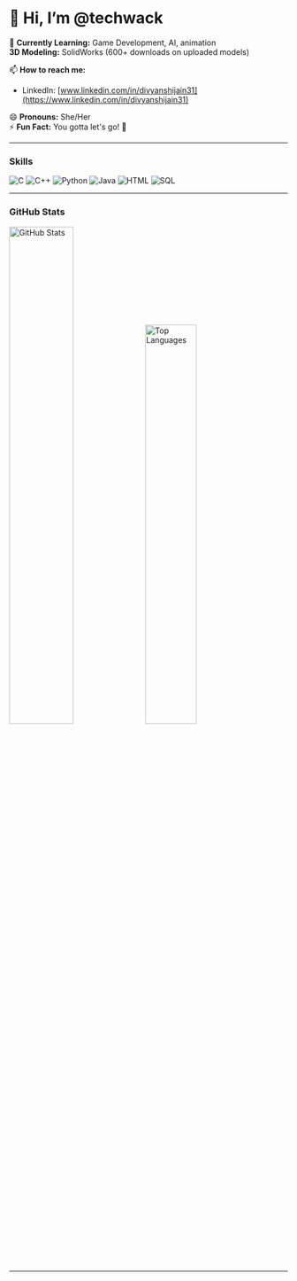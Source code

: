 # 👋 Hi, I’m @techwack

🌱 **Currently Learning:** Game Development, AI, animation  
    **3D Modeling:** SolidWorks (600+ downloads on uploaded models)

📫 **How to reach me:**  
- LinkedIn: [www.linkedin.com/in/divyanshijain31](https://www.linkedin.com/in/divyanshijain31)  

😄 **Pronouns:** She/Her  
⚡ **Fun Fact:** You gotta let's go! 🚀

---

### **Skills**  
<div>
  <img src="https://img.shields.io/badge/-C-00599C?logo=c&logoColor=white" alt="C" />
  <img src="https://img.shields.io/badge/-C++-00599C?logo=c%2B%2B&logoColor=white" alt="C++" />
  <img src="https://img.shields.io/badge/-Python-3776AB?logo=python&logoColor=white" alt="Python" />
  <img src="https://img.shields.io/badge/-Java-007396?logo=java&logoColor=white" alt="Java" />
  <img src="https://img.shields.io/badge/-HTML-E34F26?logo=html5&logoColor=white" alt="HTML" />
  <img src="https://img.shields.io/badge/-SQL-4479A1?logo=mysql&logoColor=white" alt="SQL" />
</div>

---

### **GitHub Stats**  
<div>
  <img src="https://github-readme-stats.vercel.app/api?username=techwack&show_icons=true&theme=radical" alt="GitHub Stats" width="48%" />
  <img src="https://github-readme-stats.vercel.app/api/top-langs/?username=techwack&layout=compact&theme=radical" alt="Top Languages" width="43%" />
</div>

---

<!--- 
techwack/techwack is a ✨ special ✨ repository because its `README.md` (this file) appears on your GitHub profile. 
You can click the Preview link to take a look at your changes.
--->
